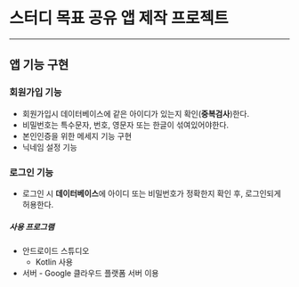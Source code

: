 # 스터디 목표 공유 앱 제작 프로젝트
---------------
## 앱 기능 구현  
### 회원가입 기능  
 - 회원가입시 데이터베이스에 같은 아이디가 있는지 확인(**중복검사**)한다.  
 - 비밀번호는 특수문자, 번호, 영문자 또는 한글이 섞여있어야한다.  
 - 본인인증을 위한 메세지 기능 구현  
 - 닉네임 설정 기능    
### 로그인 기능  
 - 로그인 시 **데이터베이스**에 아이디 또는 비밀번호가 정확한지 확인 후, 로그인되게 허용한다.  
##### 사용 프로그램

- 안드로이드 스튜디오
  - Kotlin 사용
- 서버 - Google 클라우드 플랫폼 서버 이용

